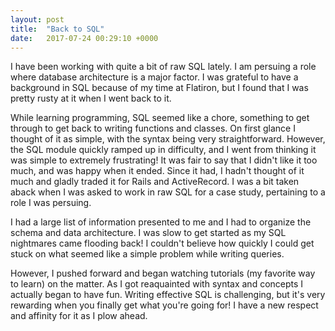 ```yaml
---
layout: post
title:  "Back to SQL"
date:   2017-07-24 00:29:10 +0000
---
```



I have been working with quite a bit of raw SQL lately. I am persuing a role where database architecture is a major factor. I was grateful to have a background in SQL because of my time at Flatiron, but I found that I was pretty rusty at it when I went back to it. 

While learning programming, SQL seemed like a chore, something to get through to get back to writing functions and classes. On first glance I thought of it as simple, with the syntax being very straightforward. However, the SQL module quickly ramped up in difficulty, and I went from thinking it was simple to extremely frustrating! It was fair to say that I didn't like it too much, and was happy when it ended.  Since it had, I hadn't thought of it much and gladly traded it for Rails and ActiveRecord. I was a bit taken aback when I was asked to work in raw SQL for a case study, pertaining to a role I was persuing. 

I had a large list of information presented to me and I had to organize the schema and data architecture. I was slow to get started as my SQL nightmares came flooding back! I couldn't believe how quickly I could get stuck on what seemed like a simple problem while writing queries.

However, I pushed forward and began watching tutorials (my favorite way to learn) on the matter. As I got reaquainted with syntax and concepts I actually began to have fun. Writing effective SQL is challenging, but it's very rewarding when you finally get what you're going for! I have a new respect and affinity for it as I plow ahead.
